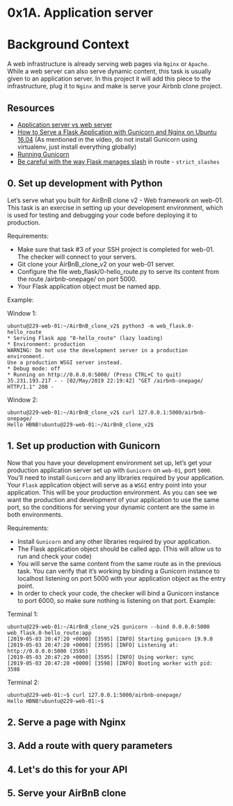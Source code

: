 # 0x1A. Application server

# Background Context
A web infrastructure is already serving web pages via `Nginx` or `Apache`. While a web server can also serve dynamic content, this task is usually given to an application server. In this project it will add this piece to the infrastructure, plug it to `Nginx` and make is serve your Airbnb clone project.

## Resources
* [Application server vs web server](https://www.nginx.com/resources/glossary/application-server-vs-web-server/)
* [How to Serve a Flask Application with Gunicorn and Nginx on Ubuntu 16.04](https://www.digitalocean.com/community/tutorials/how-to-serve-flask-applications-with-gunicorn-and-nginx-on-ubuntu-16-04) (As mentioned in the video, do not install Gunicorn using virtualenv, just install everything globally)
* [Running Gunicorn](https://docs.gunicorn.org/en/latest/run.html)
* [Be careful with the way Flask manages slash](https://werkzeug.palletsprojects.com/en/0.14.x/routing/) in route - `strict_slashes`

 ## 0. Set up development with Python
 Let’s serve what you built for AirBnB clone v2 - Web framework on web-01. This task is an exercise in setting up your development environment, which is used for testing and debugging your code before deploying it to production.

Requirements:

* Make sure that task #3 of your SSH project is completed for web-01. The checker will connect to your servers.
* Git clone your AirBnB_clone_v2 on your web-01 server.
* Configure the file web_flask/0-hello_route.py to serve its content from the route /airbnb-onepage/ on port 5000.
* Your Flask application object must be named app.

Example:

Window 1:

    ubuntu@229-web-01:~/AirBnB_clone_v2$ python3 -m web_flask.0-hello_route
    * Serving Flask app "0-hello_route" (lazy loading)
    * Environment: production
    WARNING: Do not use the development server in a production environment.
    Use a production WSGI server instead.
    * Debug mode: off
    * Running on http://0.0.0.0:5000/ (Press CTRL+C to quit)
    35.231.193.217 - - [02/May/2019 22:19:42] "GET /airbnb-onepage/ HTTP/1.1" 200 -

Window 2:

    ubuntu@229-web-01:~/AirBnB_clone_v2$ curl 127.0.0.1:5000/airbnb-onepage/
    Hello HBNB!ubuntu@229-web-01:~/AirBnB_clone_v2$

## 1. Set up production with Gunicorn
Now that you have your development environment set up, let’s get your production application server set up with `Gunicorn` on `web-01`, port `5000`. You’ll need to install `Gunicorn` and any libraries required by your application. Your `Flask` application object will serve as a `WSGI` entry point into your application. This will be your production environment. As you can see we want the production and development of your application to use the same port, so the conditions for serving your dynamic content are the same in both environments.

Requirements:

* Install `Gunicorn` and any other libraries required by your application.
* The Flask application object should be called app. (This will allow us to run and check your code)
* You will serve the same content from the same route as in the previous task. You can verify that it’s working by binding a Gunicorn instance to localhost listening on port 5000 with your application object as the entry point.
* In order to check your code, the checker will bind a Gunicorn instance to port 6000, so make sure nothing is listening on that port.
Example:

Terminal 1:

    ubuntu@229-web-01:~/AirBnB_clone_v2$ gunicorn --bind 0.0.0.0:5000 web_flask.0-hello_route:app
    [2019-05-03 20:47:20 +0000] [3595] [INFO] Starting gunicorn 19.9.0
    [2019-05-03 20:47:20 +0000] [3595] [INFO] Listening at: http://0.0.0.0:5000 (3595)
    [2019-05-03 20:47:20 +0000] [3595] [INFO] Using worker: sync
    [2019-05-03 20:47:20 +0000] [3598] [INFO] Booting worker with pid: 3598

Terminal 2:

    ubuntu@229-web-01:~$ curl 127.0.0.1:5000/airbnb-onepage/
    Hello HBNB!ubuntu@229-web-01:~$

## 2. Serve a page with Nginx

## 3. Add a route with query parameters 

## 4. Let's do this for your API

## 5. Serve your AirBnB clone
